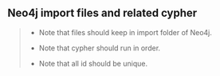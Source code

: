 ## Neo4j import files and related cypher
> - Note that files should keep in import folder of Neo4j.
> 
> - Note that cypher should run in order.
>
> - Note that all id should be unique.